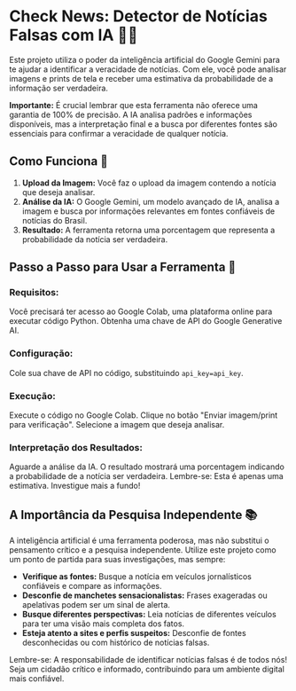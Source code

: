 # Check News: Detector de Notícias Falsas com IA 🕵️‍♀️

Este projeto utiliza o poder da inteligência artificial do Google Gemini para te ajudar a identificar a veracidade de notícias. Com ele, você pode analisar imagens e prints de tela e receber uma estimativa da probabilidade de a informação ser verdadeira.

**Importante:** É crucial lembrar que esta ferramenta não oferece uma garantia de 100% de precisão. A IA analisa padrões e informações disponíveis, mas a interpretação final e a busca por diferentes fontes são essenciais para confirmar a veracidade de qualquer notícia.

## Como Funciona 🤔

1. **Upload da Imagem:** Você faz o upload da imagem contendo a notícia que deseja analisar.
2. **Análise da IA:** O Google Gemini, um modelo avançado de IA, analisa a imagem e busca por informações relevantes em fontes confiáveis de notícias do Brasil.
3. **Resultado:** A ferramenta retorna uma porcentagem que representa a probabilidade da notícia ser verdadeira.

## Passo a Passo para Usar a Ferramenta 👣

### Requisitos:

Você precisará ter acesso ao Google Colab, uma plataforma online para executar código Python. Obtenha uma chave de API do Google Generative AI.

### Configuração:

Cole sua chave de API no código, substituindo `api_key=api_key`.

### Execução:

Execute o código no Google Colab. Clique no botão "Enviar imagem/print para verificação". Selecione a imagem que deseja analisar.

### Interpretação dos Resultados:

Aguarde a análise da IA. O resultado mostrará uma porcentagem indicando a probabilidade de a notícia ser verdadeira. Lembre-se: Esta é apenas uma estimativa. Investigue mais a fundo!

## A Importância da Pesquisa Independente 📚

A inteligência artificial é uma ferramenta poderosa, mas não substitui o pensamento crítico e a pesquisa independente. Utilize este projeto como um ponto de partida para suas investigações, mas sempre:

- **Verifique as fontes:** Busque a notícia em veículos jornalísticos confiáveis e compare as informações.
- **Desconfie de manchetes sensacionalistas:** Frases exageradas ou apelativas podem ser um sinal de alerta.
- **Busque diferentes perspectivas:** Leia notícias de diferentes veículos para ter uma visão mais completa dos fatos.
- **Esteja atento a sites e perfis suspeitos:** Desconfie de fontes desconhecidas ou com histórico de notícias falsas.

Lembre-se: A responsabilidade de identificar notícias falsas é de todos nós! Seja um cidadão crítico e informado, contribuindo para um ambiente digital mais confiável.

